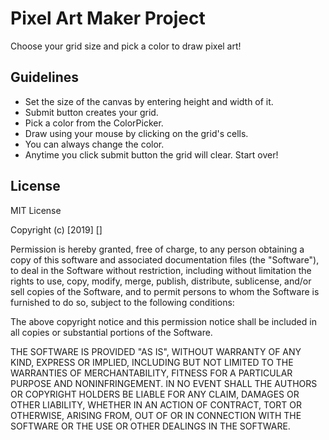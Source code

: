 # Pixel Art Maker Project

Choose your grid size and pick a color to draw pixel art!

## Guidelines

* Set the size of the canvas by entering height and width of it.
* Submit button creates your grid.
* Pick a color from the ColorPicker.
* Draw using your mouse by clicking on the grid's cells.
* You can always change the color.
* Anytime you click submit button the grid will clear. Start over!


## License

MIT License

Copyright (c) [2019] []

Permission is hereby granted, free of charge, to any person obtaining a copy
of this software and associated documentation files (the "Software"), to deal
in the Software without restriction, including without limitation the rights
to use, copy, modify, merge, publish, distribute, sublicense, and/or sell
copies of the Software, and to permit persons to whom the Software is
furnished to do so, subject to the following conditions:

The above copyright notice and this permission notice shall be included in all
copies or substantial portions of the Software.

THE SOFTWARE IS PROVIDED "AS IS", WITHOUT WARRANTY OF ANY KIND, EXPRESS OR
IMPLIED, INCLUDING BUT NOT LIMITED TO THE WARRANTIES OF MERCHANTABILITY,
FITNESS FOR A PARTICULAR PURPOSE AND NONINFRINGEMENT. IN NO EVENT SHALL THE
AUTHORS OR COPYRIGHT HOLDERS BE LIABLE FOR ANY CLAIM, DAMAGES OR OTHER
LIABILITY, WHETHER IN AN ACTION OF CONTRACT, TORT OR OTHERWISE, ARISING FROM,
OUT OF OR IN CONNECTION WITH THE SOFTWARE OR THE USE OR OTHER DEALINGS IN THE
SOFTWARE.
